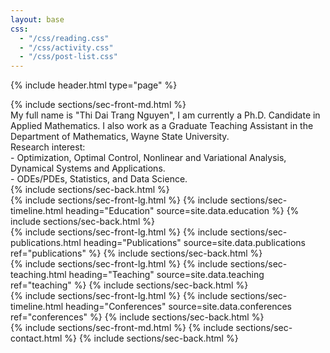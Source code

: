 ```yaml
---
layout: base
css:
  - "/css/reading.css"
  - "/css/activity.css"
  - "/css/post-list.css"
---
```


{% include header.html type="page" %}

<!-- intro -->
<section class="alt-color">
  {% include sections/sec-front-md.html %}
  <p class="text-justify" style="margin: 0;" markdown="1">
  My full name is "Thi Dai Trang Nguyen", I am currently a Ph.D. Candidate in Applied Mathematics. I also work as a Graduate Teaching Assistant in the Department of Mathematics, Wayne State University. <br />
  Research interest: <br />
  - Optimization, Optimal Control, Nonlinear and Variational Analysis, Dynamical Systems and Applications. <br />
  - ODEs/PDEs, Statistics, and Data Science.
  </p>
  {% include sections/sec-back.html %}
</section>

<!-- education -->
<section class="alt-color">
  {% include sections/sec-front-lg.html %}
  {% include sections/sec-timeline.html
    heading="Education"
    source=site.data.education
  %}
  {% include sections/sec-back.html %}
</section>

<!-- publications -->
<section class="alt-color">
  {% include sections/sec-front-lg.html %}
  {% include sections/sec-publications.html
    heading="Publications"
    source=site.data.publications
    ref="publications"
  %}
  {% include sections/sec-back.html %}
</section>

<!-- teaching -->
<section class="alt-color">
  {% include sections/sec-front-lg.html %}
  {% include sections/sec-teaching.html
    heading="Teaching"
    source=site.data.teaching
    ref="teaching" %}
  {% include sections/sec-back.html %}
</section>

<!-- conferences -->
<section class="alt-color">
  {% include sections/sec-front-lg.html %}
  {% include sections/sec-timeline.html
    heading="Conferences"
    source=site.data.conferences
    ref="conferences"
  %}
  {% include sections/sec-back.html %}
</section>


<!-- contact -->
<section class="alt-color">
  {% include sections/sec-front-md.html %}
  {% include sections/sec-contact.html %}
  {% include sections/sec-back.html %}
</section>
